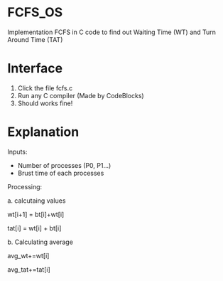 # FCFS_OS
Implementation FCFS in C code to find out Waiting Time (WT) and Turn Around Time (TAT)

# Interface
1. Click the file fcfs.c
2. Run any C compiler (Made by CodeBlocks)
3. Should works fine!


# Explanation
Inputs:
- Number of processes (P0, P1...)
- Brust time of each processes


Processing:

a. calcutaing values

   wt[i+1] = bt[i]+wt[i]
   
   tat[i] = wt[i] + bt[i]
   
b. Calculating average

   avg_wt+=wt[i]
   
   avg_tat+=tat[i]
    


